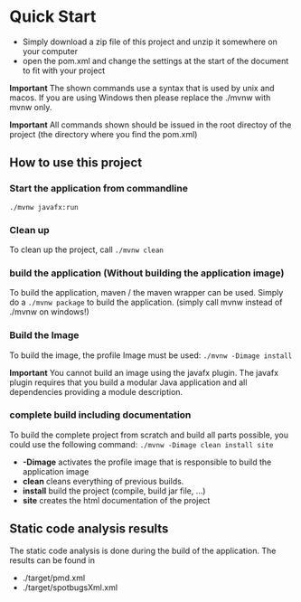 # Quick Start

- Simply download a zip file of this project and unzip it somewhere on your computer
- open the pom.xml and change the settings at the start of the document to fit with your project

**Important** The shown commands use a syntax that is used by unix and macos. If you
are using Windows then please replace the ./mvnw with mvnw only.

**Important** All commands shown should be issued in the root directoy of the project (the directory where you find the pom.xml)

## How to use this project

### Start the application from commandline
```./mvnw javafx:run```

### Clean up

To clean up the project, call
```./mvnw clean```

### build the application (Without building the application image)

To build the application, maven / the maven wrapper can be used. Simply do a
```./mvnw package```
to build the application.
(simply call mvnw instead of ./mvnw on windows!)

### Build the Image

To build the image, the profile Image must be used:
```./mvnw -Dimage install```

**Important** You cannot build an image using the javafx plugin. The javafx plugin requires that you build a modular
Java application and all dependencies providing a module description.

### complete build including documentation
To build the complete project from scratch and build all parts possible, you could use the following command:
```./mvnw -Dimage clean install site```

- **-Dimage** activates the profile image that is responsible to build the application image
- **clean** cleans everything of previous builds.
- **install** build the project (compile, build jar file, ...)
- **site** creates the html documentation of the project

## Static code analysis results

The static code analysis is done during the build of the application. The results can be found in
- ./target/pmd.xml
- ./target/spotbugsXml.xml
